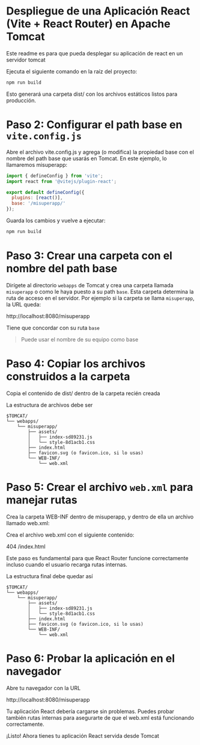 # Despliegue de una Aplicación React (Vite + React Router) en Apache Tomcat

Este readme es para que pueda desplegar su aplicación de react en un servidor tomcat

Ejecuta el siguiente comando en la raíz del proyecto:

```bash
npm run build
```

Esto generará una carpeta dist/ con los archivos estáticos listos para producción.

# Paso 2: Configurar el path base en `vite.config.js`

Abre el archivo vite.config.js y agrega (o modifica) la propiedad base con el nombre del path base que usarás en Tomcat. En este ejemplo, lo llamaremos misuperapp:

```js
import { defineConfig } from 'vite';
import react from '@vitejs/plugin-react';

export default defineConfig({
  plugins: [react()],
  base: '/misuperapp/'
});
```

Guarda los cambios y vuelve a ejecutar:

```bash
npm run build
```

# Paso 3: Crear una carpeta con el nombre del path base

Dirígete al directorio `webapps` de Tomcat y crea una carpeta llamada `misuperapp` o como le haya puesto a su path `base`. Esta carpeta determina la ruta de acceso en el servidor. Por ejemplo si la carpeta se llama `misuperapp`, la URL queda:

http://localhost:8080/misuperapp

Tiene que concordar con su ruta `base`

> Puede usar el nombre de su equipo como base


# Paso 4: Copiar los archivos construidos a la carpeta

Copia el contenido de dist/ dentro de la carpeta recién creada

La estructura de archivos debe ser 

```
$TOMCAT/
└── webapps/
    └── misuperapp/
        ├── assets/
        │   ├── index-sd89231.js
        │   └── style-8d1acb1.css
        ├── index.html
        ├── favicon.svg (o favicon.ico, si lo usas)
        └── WEB-INF/
            └── web.xml
```

# Paso 5: Crear el archivo `web.xml` para manejar rutas

Crea la carpeta WEB-INF dentro de misuperapp, y dentro de ella un archivo llamado web.xml:

Crea el archivo web.xml con el siguiente contenido:

<web-app xmlns="http://xmlns.jcp.org/xml/ns/javaee"
         version="3.1">
  <error-page>
    <error-code>404</error-code>
    <location>/index.html</location>
  </error-page>
</web-app>

Este paso es fundamental para que React Router funcione correctamente incluso cuando el usuario recarga rutas internas.

La estructura final debe quedar así
```
$TOMCAT/
└── webapps/
    └── misuperapp/
        ├── assets/
        │   ├── index-sd89231.js
        │   └── style-8d1acb1.css
        ├── index.html
        ├── favicon.svg (o favicon.ico, si lo usas)
        └── WEB-INF/
            └── web.xml
```


# Paso 6: Probar la aplicación en el navegador

Abre tu navegador con la URL

http://localhost:8080/misuperapp

Tu aplicación React debería cargarse sin problemas. Puedes probar también rutas internas para asegurarte de que el web.xml está funcionando correctamente.

¡Listo! Ahora tienes tu aplicación React servida desde Tomcat
